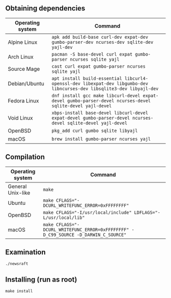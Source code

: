 ## Obtaining dependencies

| Operating system | Command                                                                                                                |
|------------------|------------------------------------------------------------------------------------------------------------------------|
| Alpine Linux     | `apk add build-base curl-dev expat-dev gumbo-parser-dev ncurses-dev sqlite-dev yajl-dev`                               |
| Arch Linux       | `pacman -S base-devel curl expat gumbo-parser ncurses sqlite yajl`                                                     |
| Source Mage      | `cast curl expat gumbo-parser ncurses sqlite yajl`                                                                     |
| Debian/Ubuntu    | `apt install build-essential libcurl4-openssl-dev libexpat-dev libgumbo-dev libncurses-dev libsqlite3-dev libyajl-dev` |
| Fedora Linux     | `dnf install gcc make libcurl-devel expat-devel gumbo-parser-devel ncurses-devel sqlite-devel yajl-devel`              |
| Void Linux       | `xbps-install base-devel libcurl-devel expat-devel gumbo-parser-devel ncurses-devel sqlite-devel yajl-devel`           |
| OpenBSD          | `pkg_add curl gumbo sqlite libyajl`                                                                                    |
| macOS            | `brew install gumbo-parser ncurses yajl`                                                                               |

## Compilation

| Operating system  | Command                                                                             |
|-------------------|-------------------------------------------------------------------------------------|
| General Unix-like | `make`                                                                              |
| Ubuntu            | `make CFLAGS="-DCURL_WRITEFUNC_ERROR=0xFFFFFFFF"`                                   |
| OpenBSD           | `make CFLAGS="-I/usr/local/include" LDFLAGS="-L/usr/local/lib"`                     |
| macOS             | `make CFLAGS="-DCURL_WRITEFUNC_ERROR=0xFFFFFFFF" -D_C99_SOURCE -D_DARWIN_C_SOURCE"` |

## Examination

```
./newsraft
```

## Installing (run as root)

```
make install
```
